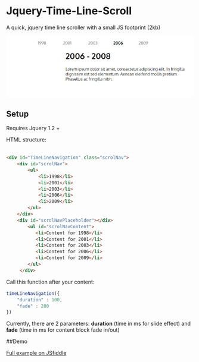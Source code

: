 # Jquery-Time-Line-Scroll
A quick, jquery time line scroller with a small JS footprint (2kb)

![alt text](https://github.com/clayhenry/Jquery-Time-Line-Scroll/blob/master/slider_img.jpg "Jquery time scroll")


## Setup
Requires Jquery 1.2 +

HTML structure:

```html

<div id="TimeLineNavigation" class="scrolNav">
    <div id="scrolNav">
        <ul>
            <li>1998</li>
            <li>2001</li>
            <li>2003</li>
            <li>2006</li>
            <li>2009</li>
        </ul>
    </div>
    <div id="scrolNavPlaceholder"></div>
        <ul id="scrolNavContent">
           <li>Content for 1998</li>
           <li>Content for 2001</li>
           <li>Content for 2003</li>
           <li>Content for 2006</li>
           <li>Content for 2009</li>
        </ul>
     </div>

```

Call this function after your content: 
```javascript
timeLineNavigation({
    "duration" : 100,
    "fade" : 200
})
```

Currently, there are 2 parameters: **duration** (time in ms for slide effect) and **fade** (time in ms for content block fade in/out)

##Demo

[Full example on JSfiddle](https://jsfiddle.net/68b0fzrv/)


